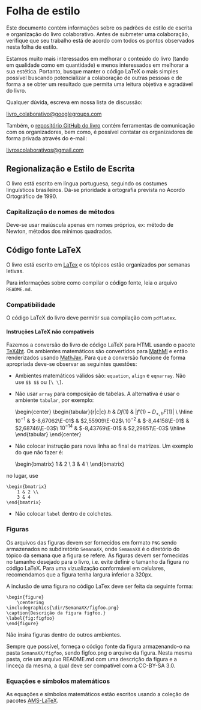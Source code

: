 # Folha de estilo

Este documento contém informações sobre os padrões de estilo de escrita e organização do livro colaborativo. Antes de submeter uma colaboração, verifique que seu trabalho está de acordo com todos os pontos observados nesta folha de estilo.

Estamos muito mais interessados em melhorar o conteúdo do livro (tando em qualidade como em quantidade) e menos interessados em melhorar a sua estética. Portanto, busque manter o código LaTeX o mais simples possível buscando potencializar a colaboração de outras pessoas e de forma a se obter um resultado que permita uma leitura objetiva e agradável do livro.

Qualquer dúvida, escreva em nossa lista de discussão:

<livro_colaborativo@googlegroups.com>

Também, o [repositório GitHub do livro](http://github.com/livroscolaborativos/AlgebraLinear) contém ferramentas de comunicação com os organizadores, bem como, é possível contatar os organizadores de forma privada através do e-mail:

<livroscolaborativos@gmail.com>

## Regionalização e Estilo de Escrita

O livro está escrito em língua portuguesa, seguindo os costumes linguísticos brasileiros. Dá-se prioridade à ortografia prevista no Acordo Ortográfico de 1990.

### Capitalização de nomes de métodos

Deve-se usar maiúscula apenas em nomes próprios, ex: método de Newton, métodos dos mínimos quadrados.

## Código fonte LaTeX

O livro está escrito em [LaTex](https://latex-project.org/) e os tópicos estão organizados por semanas letivas.

Para informações sobre como compilar o código fonte, leia o arquivo `README.md`.

### Compatibilidade

O código LaTeX do livro deve permitir sua compilação com `pdflatex`.

#### Instruções LaTeX não compatíveis

Fazemos a conversão do livro de código LaTeX para HTML usando o pacote [TeX4ht](https://www.tug.org/tex4ht/). Os ambientes matemáticos são convertidos para [MathMl](https://www.w3.org/Math/) e então renderizados usando [MathJax](https://www.mathjax.org/). Para que a conversão funcione de forma apropriada deve-se observar as seguintes questões:

* Ambientes matemáticos válidos são: `equation`, `align` e `eqnarray`. Não use `$$ $$` ou `[\ \]`.

* Não usar `array` para composição de tabelas. A alternativa é usar o ambiente `tabular`, por exemplo:

    \begin{center}
      \begin{tabular}{r|c|c}
        $h$ & $Df(1)$ & $|f'(1) - D_{+,h}F(1)|$ \\ \hline
        $10^{-1}$ & $-8,67062\E-01$ & $2,55909\E-02$\\
        $10^{-2}$ & $-8,44158\E-01$ & $2,68746\E-03$\\
        $10^{-14}$ & $-8,43769\E-01$ & $2,29851\E-03$ \\\hline
      \end{tabular}
    \end{center}

* Não colocar instrução para nova linha ao final de matrizes. Um exemplo do que não fazer é:

	\begin{bmatrix}
		1 & 2 \\
		3 & 4 \\
	\end{bmatrix}

no lugar, use

	\begin{bmatrix}
		1 & 2 \\
		3 & 4
	\end{bmatrix}

* Não colocar `label` dentro de colchetes.

### Figuras

Os arquivos das figuras devem ser fornecidos em formato `PNG` sendo armazenados no subdiretório `SemanaXX`, onde `SemanaXX` é o diretório do tópico da semana que a figura se refere. As figuras devem ser fornecidas no tamanho desejado para o livro, i.e. evite definir o tamanho da figura no código LaTeX. Para uma vizualização conformável em celulares, recomendamos que a figura tenha largura inferior a 320px.

A inclusão de uma figura no código LaTex deve ser feita da seguinte forma:

    \begin{figure}
        \centering
	\includegraphics{\dir/SemanaXX/figfoo.png}
	\caption{Descrição da figura figfoo.}
	\label{fig:figfoo}
    \end{figure}

Não insira figuras dentro de outros ambientes.

Sempre que possível, forneça o código fonte da figura armazenando-o na pasta `SemanaXX/figfoo`, sendo figfoo.png o arquivo da figura. Nesta mesma pasta, crie um arquivo README.md com uma descrição da figura e a linceça da mesma, a qual deve ser compatível com a CC-BY-SA 3.0.

### Equações e símbolos matemáticos

As equações e símbolos matemáticos estão escritos usando a coleção de pacotes [AMS-LaTeX](http://www.ams.org/publications/authors/tex/amslatex).
